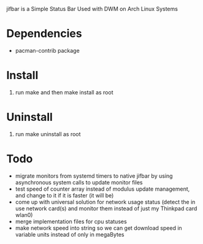 <p>jifbar is a Simple Status Bar Used with DWM on Arch Linux Systems</p>

<h1>Dependencies</h1>
<ul>

<li>pacman-contrib package</li>

</ul>

<h1>Install</h1>
<ol>

<li>run make and then make install as root</li>

</ol>

<h1>Uninstall</h1>
<ol>

<li>run make uninstall as root</li>

</ol>

<h1>Todo</h1>
<ul>

<li>migrate monitors from systemd timers to native jifbar by using asynchronous system calls to update monitor files</li>
<li>test speed of counter array instead of modulus update management, and change to it if it is faster (it will be)</li>
<li>come up with universal solution for network usage status (detect the in use network card(s) and monitor them instead of just my Thinkpad card wlan0)</li>
<li>merge implementation files for cpu statuses</li>
<li>make network speed into string so we can get download speed in variable units instead of only in megaBytes</li>

</ul>


